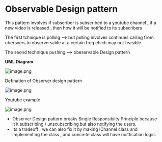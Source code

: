 # Observable Design pattern

This pattern involves if subscriber is subscribed to a youtube channel , if a new video is released , then how it will be notified to its subscribers

The first tchnique is polling —> but polling involves continues calling from obersvers to observersable at a certain freq ehich may not feasible

The seond technique pushing —> obeservable Design pattern

**UML Diagram**

![image.png](Observable%20Design%20pattern%2021116c3ab0a5809abdc3e950a6964dd9/image.png)

Defination of Observer design pattern

![image.png](Observable%20Design%20pattern%2021116c3ab0a5809abdc3e950a6964dd9/image%201.png)

Youtube example

![image.png](Observable%20Design%20pattern%2021116c3ab0a5809abdc3e950a6964dd9/image%202.png)

- Observer Design pattern breaks Single Responsibilty Principle because it it subscribing / unscubscribing but also notifying the users.
- Its a tradeoff , we can also fix it by making IChannel class and implementing the class , and concrete class will have noitfication logic.